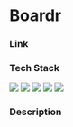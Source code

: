 <h1>Boardr</h1>
<h3>Link</h3>
<p></p>

<h3>Tech Stack</h3>
<div style=="display:flex;">
  <img src="https://img.shields.io/badge/HTML5-E34F26?style=flat&logo=HTML5&logoColor=white"/>
  <img src="https://img.shields.io/badge/JavaScript-F7DF1E?style=flat&logo=JavaScript&logoColor=white"/>
  <img src="https://img.shields.io/badge/CSS3-1572B6?style=flat&logo=CSS3&logoColor=white"/>
  <img src="https://img.shields.io/badge/React-61DAFB?style=flat&logo=React&logoColor=white"/>
  <img src="https://img.shields.io/badge/Firebase-FFCA28?style=flat&logo=Firebase&logoColor=white"/>
</div>

<h3>Description</h3>
<p></p>
